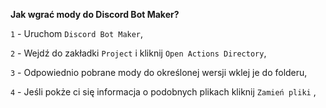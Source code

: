**Jak wgrać mody do Discord Bot Maker?**

`1` - Uruchom `Discord Bot Maker`,

`2` - Wejdź do zakładki `Project` i kliknij `Open Actions Directory`,

`3` - Odpowiednio pobrane mody do określonej wersji wklej je do folderu,

`4` - Jeśli pokże ci się informacja o podobnych plikach kliknij `Zamień pliki` ,